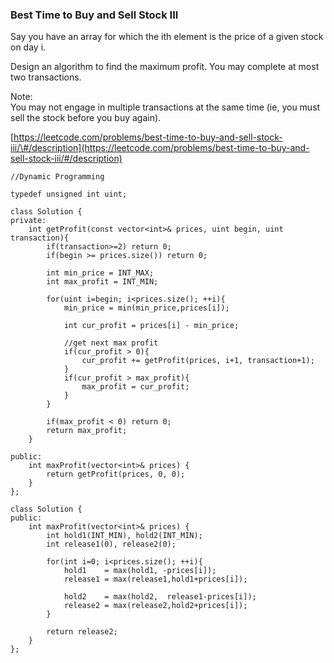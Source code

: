### Best Time to Buy and Sell Stock III

Say you have an array for which the ith element is the price of a given stock on day i.

Design an algorithm to find the maximum profit. You may complete at most two transactions.

Note:  
You may not engage in multiple transactions at the same time \(ie, you must sell the stock before you buy again\).

[https://leetcode.com/problems/best-time-to-buy-and-sell-stock-iii/\#/description](https://leetcode.com/problems/best-time-to-buy-and-sell-stock-iii/#/description)

```
//Dynamic Programming

typedef unsigned int uint;

class Solution {
private:
    int getProfit(const vector<int>& prices, uint begin, uint transaction){
        if(transaction>=2) return 0;
        if(begin >= prices.size()) return 0;

        int min_price = INT_MAX;
        int max_profit = INT_MIN;

        for(uint i=begin; i<prices.size(); ++i){
            min_price = min(min_price,prices[i]);

            int cur_profit = prices[i] - min_price;

            //get next max profit
            if(cur_profit > 0){
                cur_profit += getProfit(prices, i+1, transaction+1);
            }
            if(cur_profit > max_profit){
                max_profit = cur_profit;
            }
        }

        if(max_profit < 0) return 0;
        return max_profit;
    }

public:
    int maxProfit(vector<int>& prices) {
        return getProfit(prices, 0, 0);
    }
};
```

```
class Solution {
public:
    int maxProfit(vector<int>& prices) {
        int hold1(INT_MIN), hold2(INT_MIN);
        int release1(0), release2(0);
        
        for(int i=0; i<prices.size(); ++i){
            hold1    = max(hold1, -prices[i]);
            release1 = max(release1,hold1+prices[i]);

            hold2    = max(hold2,  release1-prices[i]);
            release2 = max(release2,hold2+prices[i]);
        }
        
        return release2;
    }
};
```


